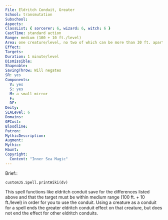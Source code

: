 ```yaml
---
File: Eldritch Conduit, Greater
School: transmutation
Subschool: 
Aspects: 
ClassList: { sorcerer: 6, wizard: 6, witch: 6 }
CastTime: standard action
Range: medium (100 + 10 ft./level)
Area: one creature/level, no two of which can be more than 30 ft. apart
Effect: 
Targets: 
Duration: 1 minute/level
Dismissible: 
Shapeable: 
SavingThrow: Will negates
SR: yes
Components:
  V: yes
  S: yes
  M: a small mirror
  F: 
  DF: 
Deity: 
SLALevel: 6
Domains: 
GPCost: 
Bloodline: 
Patron: 
MythicDescription: 
Augment: 
Mythic: 
Haunt: 
Copyright:
  Content: "Inner Sea Magic"
---
```

Brief:: 

```dataviewjs
customJS.Spell.printWiki(dv)
```

This spell functions like eldritch conduit save for the differences listed above and that the target must be within medium range (100 ft. + 10 ft./level) in order for you to use the conduit. Using a creature as a conduit for a spell ends the greater eldritch conduit effect on that creature, but does not end the effect for other eldritch conduits.
